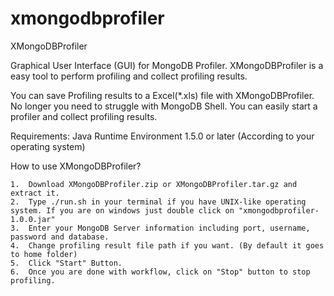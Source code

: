 xmongodbprofiler
================

XMongoDBProfiler

Graphical User Interface (GUI) for MongoDB Profiler. XMongoDBProfiler is a easy tool to perform profiling and collect profiling results.

You can save Profiling results to a Excel(*.xls) file with XMongoDBProfiler. No longer you need to struggle with MongoDB Shell. You can easily start a profiler and collect profiling results.

Requirements:
	Java Runtime Environment 1.5.0 or later (According to your operating system)

How to use XMongoDBProfiler?

	1.	Download XMongoDBProfiler.zip or XMongoDBProfiler.tar.gz and extract it.
	2.	Type ./run.sh in your terminal if you have UNIX-like operating system. If you are on windows just double click on "xmongodbprofiler-1.0.0.jar"
	3.	Enter your MongoDB Server information including port, username, password and database.
	4.	Change profiling result file path if you want. (By default it goes to home folder)
	5.	Click "Start" Button.
	6.	Once you are done with workflow, click on "Stop" button to stop profiling.


